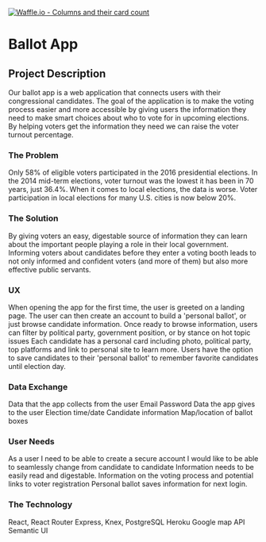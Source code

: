 [![Waffle.io - Columns and their card count](https://badge.waffle.io/S-Romberg/voter.svg?columns=all)](https://waffle.io/S-Romberg/voter)
# Ballot App

## Project Description
 Our ballot app is a web application that connects users with their congressional candidates. The goal of the application is to make the voting process easier and more accessible by giving users the information they need to make smart choices about who to vote for in upcoming elections. By helping voters get the information they need we can raise the voter turnout percentage.

### The Problem
 Only 58% of eligible voters participated in the 2016 presidential elections. In the 2014 mid-term elections, voter turnout was the lowest it has been in 70 years, just 36.4%. When it comes to local elections, the data is worse. Voter participation in local elections for many U.S. cities is now below 20%. 

### The Solution
 By giving voters an easy, digestable source of information they can learn about the important people playing a role in their local government. Informing voters about candidates before they enter a voting booth leads to not only informed and confident voters (and more of them) but also more effective public servants.

### UX
 When opening the app for the first time, the user is greeted on a landing page.
 The user can then create an account to build a 'personal ballot', or just browse candidate information.
 Once ready to browse information, users can filter by political party, government position, or by stance on hot topic issues
 Each candidate has a personal card including photo, political party, top platforms and link to personal site to learn more.
 Users have the option to save candidates to their 'personal ballot' to remember favorite candidates until election day.

### Data Exchange
 Data that the app collects from the user
   Email
   Password
 Data the app gives to the user
   Election time/date
   Candidate information
   Map/location of ballot boxes

### User Needs
 As a user I need to be able to create a secure account
 I would like to be able to seamlessly change from candidate to candidate
 Information needs to be easily read and digestable.
 Information on the voting process and potential links to voter registration
 Personal ballot saves information for next login.


### The Technology
 React, React Router
 Express, Knex, PostgreSQL
 Heroku
 Google map API
 Semantic UI
